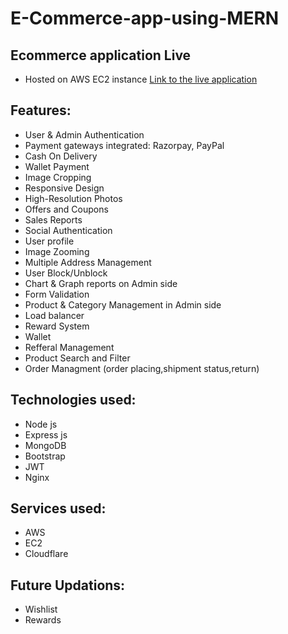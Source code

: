 # E-Commerce-app-using-MERN
## Ecommerce application Live 
 * Hosted on AWS EC2 instance 
[Link to the live application](https://www.vmart.ml/homepage)
## Features:
* User & Admin Authentication
* Payment gateways integrated: Razorpay, PayPal
* Cash On Delivery
* Wallet Payment
* Image Cropping
* Responsive Design
* High-Resolution Photos
* Offers and Coupons
* Sales Reports
* Social Authentication
* User profile
* Image Zooming
* Multiple Address Management
* User Block/Unblock
* Chart & Graph reports on Admin side
* Form Validation
* Product & Category Management in Admin side
* Load balancer
* Reward System
* Wallet
* Refferal Management 
* Product Search and Filter 
* Order Managment (order placing,shipment status,return)

## Technologies used:
* Node js
* Express js
* MongoDB
* Bootstrap
* JWT
* Nginx

## Services used:
* AWS
* EC2
* Cloudflare


## Future Updations:
* Wishlist
* Rewards
